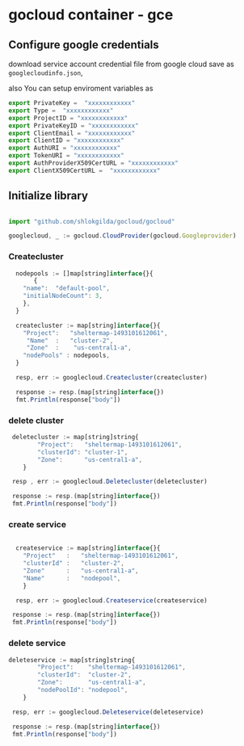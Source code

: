 # gocloud container - gce

## Configure google credentials


download service account credential file from google cloud save as `googlecloudinfo.json`,


also You can setup enviroment variables as

```js
export PrivateKey =  "xxxxxxxxxxxx"
export Type =  "xxxxxxxxxxxx"
export ProjectID = "xxxxxxxxxxxx"
export PrivateKeyID = "xxxxxxxxxxxx"
export ClientEmail = "xxxxxxxxxxxx"
export ClientID = "xxxxxxxxxxxx"
export AuthURI = "xxxxxxxxxxxx"
export TokenURI = "xxxxxxxxxxxx"
export AuthProviderX509CertURL = "xxxxxxxxxxxx"
export ClientX509CertURL =  "xxxxxxxxxxxx"
```

## Initialize library

```js

import "github.com/shlokgilda/gocloud/gocloud"

googlecloud, _ := gocloud.CloudProvider(gocloud.Googleprovider)
```

### Createcluster

```js
  nodepools := []map[string]interface{}{
       {
	"name":  "default-pool",
	"initialNodeCount": 3,
	},
  }

  createcluster := map[string]interface{}{
    "Project":   "sheltermap-1493101612061",
     "Name"  :   "cluster-2",
     "Zone"  :    "us-central1-a",
    "nodePools" : nodepools,
  }

  resp, err := googlecloud.Createcluster(createcluster)

  response := resp.(map[string]interface{})
  fmt.Println(response["body"])

  ```

### delete cluster

```js
 deletecluster := map[string]string{
		"Project":   "sheltermap-1493101612061",
		"clusterId": "cluster-1",
		"Zone":      "us-central1-a",
	}

 resp , err := googlecloud.Deletecluster(deletecluster)

 response := resp.(map[string]interface{})
 fmt.Println(response["body"])
```
### create service

```js

  createservice := map[string]interface{}{
	"Project"   :   "sheltermap-1493101612061",
	"clusterId" :   "cluster-2",
	"Zone"      :   "us-central1-a",
	"Name"      :   "nodepool",
	}

  resp, err := googlecloud.Createservice(createservice)

 response := resp.(map[string]interface{})
 fmt.Println(response["body"])
```

### delete service

```js
deleteservice := map[string]string{
		"Project":    "sheltermap-1493101612061",
		"clusterId":  "cluster-2",
		"Zone":       "us-central1-a",
		"nodePoolId": "nodepool",
	}

 resp, err := googlecloud.Deleteservice(deleteservice)

 response := resp.(map[string]interface{})
 fmt.Println(response["body"])
```
